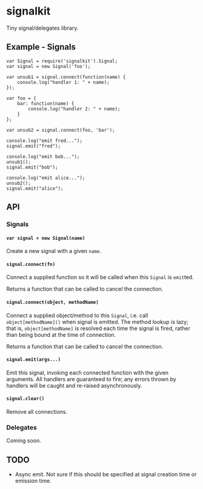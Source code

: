 # signalkit

Tiny signal/delegates library.

## Example - Signals

    var Signal = require('signalkit').Signal;
    var signal = new Signal('foo');

    var unsub1 = signal.connect(function(name) {
        console.log("handler 1: " + name);
    });

    var foo = {
        bar: function(name) {
            console.log("handler 2: " + name);
        }
    };

    var unsub2 = signal.connect(foo, 'bar');

    console.log("emit fred...");
    signal.emit("fred");

    console.log("emit bob...");
    unsub1();
    signal.emit("bob");

    console.log("emit alice...");
    unsub2();
    signal.emit("alice");

## API

### Signals

#### `var signal = new Signal(name)`

Create a new signal with a given `name`.

#### `signal.connect(fn)`

Connect a supplied function so it will be called when this `Signal` is `emit`ted.

Returns a function that can be called to cancel the connection.

#### `signal.connect(object, methodName)`

Connect a supplied object/method to this `Signal`, i.e. call `object[methodName]()` when signal is emitted. The method lookup is lazy; that is, `object[methodName]` is resolved each time the signal is fired, rather than being bound at the time of connection.

Returns a function that can be called to cancel the connection.

#### `signal.emit(args...)`

Emit this signal, invoking each connected function with the given arguments. All handlers are guaranteed to fire; any errors thrown by handlers will be caught and re-raised asynchronously.

#### `signal.clear()`

Remove all connections.

### Delegates

Coming soon.

## TODO

  * Async emit. Not sure if this should be specified at signal creation time or emission time.